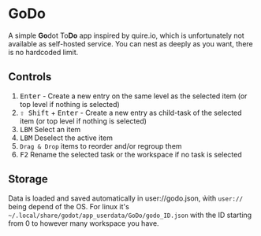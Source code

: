 # GoDo

A simple **Go**dot To**Do** app inspired by quire.io, which is unfortunately not available as self-hosted service. 
You can nest as deeply as you want, there is no hardcoded limit.

## Controls

1. <kbd>Enter</kbd> - Create a new entry on the same level as the selected item (or top level if nothing is selected)
2. <kbd>⇧ Shift</kbd> + <kbd>Enter</kbd> - Create a new entry as child-task of the selected item (or top level if nothing is selected)
3. <kbd>LBM</kbd> Select an item
4. <kbd>LBM</kbd> Deselect the active item
5. `Drag & Drop` items to reorder and/or regroup them
6. <kbd>F2</kbd> Rename the selected task or the workspace if no task is selected

## Storage

Data is loaded and saved automatically in user://godo.json, ẁith `user://` being depend of the OS. For linux it's
`~/.local/share/godot/app_userdata/GoDo/godo_ID.json` with the ID starting from 0 to however many workspace you have.

